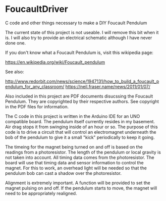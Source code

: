 # FoucaultDriver
C code and other things necessary to make a DIY Foucault Pendulum

The current state of this project is not useable. I will remove this bit when it is. I will also try to provide an electrical schematic although I have never done one.

If you don't know what a Foucault Pendulum is, visit this wikipedia page:

  https://en.wikipedia.org/wiki/Foucault_pendulum

See also:

  http://www.redorbit.com/news/science/1947131/how_to_build_a_foucault_pendulum_for_any_classroom/
  https://neil.fraser.name/news/2011/01/07/

Also included in this project are PDF documents disucssing the Foucault Pendulum. They are copyrighted
by their respective authors. See copyright in the PDF files for information.
  
The C code in this project is written in the Arduino IDE for an UNO compatible board. The pendulum itself currently resides in my basement. Air drag stops it from swinging inside of an hour or so. The purpose of this code is to drive a circuit that will control an electromagnet underneath the bob of the pendulum to give it a small "kick" periodically to keep it going.

The timeing for the magnet being turned on and off is based on the readings from a photoresistor. The length of the pendulum or local gravity is not taken into account. All timing data comes from the photoresistor. The board will use that timing data and sensor information to control the magnet. For this to work, an overhead light will be needed so that the pendulum bob can cast a shadow over the photoresistor.

Alignment is extremely important. A function will be provided to set the magnet pulsing on and off. If the pendulum starts to move, the magnet will need to be appropriately realigned.
